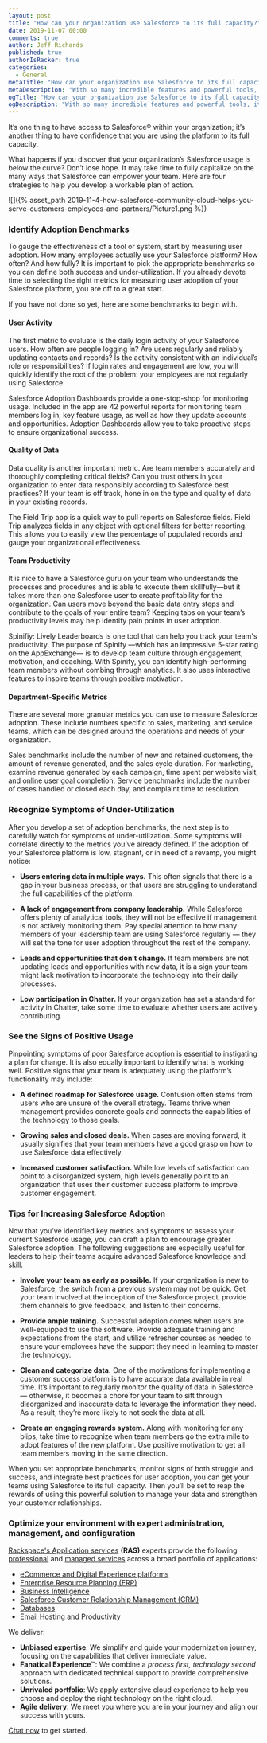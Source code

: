 ```yaml
---
layout: post
title: "How can your organization use Salesforce to its full capacity?"
date: 2019-11-07 00:00
comments: true
author: Jeff Richards
published: true
authorIsRacker: true
categories:
  - General
metaTitle: "How can your organization use Salesforce to its full capacity?"
metaDescription: "With so many incredible features and powerful tools, it can be hard to unlock the full potential of a customer success platform like Salesforce."
ogTitle: "How can your organization use Salesforce to its full capacity?"
ogDescription: "With so many incredible features and powerful tools, it can be hard to unlock the full potential of a customer success platform like Salesforce."
---
```


It’s one thing to have access to Salesforce&reg; within your organization; it’s another thing to have confidence that you are using the platform to its full capacity.

What happens if you discover that your organization’s Salesforce usage is below the curve? Don’t lose hope. It may take time to fully capitalize on the many ways that Salesforce can empower your team. Here are four strategies to help you develop a workable plan of action.
<!-- more -->

![]({% asset_path 2019-11-4-how-salesforce-community-cloud-helps-you-serve-customers-employees-and-partners/Picture1.png %})

### Identify Adoption Benchmarks

To gauge the effectiveness of a tool or system, start by measuring user adoption. How many employees actually use your Salesforce platform? How often? And how fully? It is important to pick the appropriate benchmarks so you can define both success and under-utilization. If you already devote time to selecting the right metrics for measuring user adoption of your Salesforce platform, you are off to a great start.

If you have not done so yet, here are some benchmarks to begin with.

#### User Activity

The first metric to evaluate is the daily login activity of your Salesforce users. How often are people logging in? Are users regularly and reliably updating contacts and records? Is the activity consistent with an individual’s role or responsibilities? If login rates and engagement are low, you will quickly identify the root of the problem: your employees are not regularly using Salesforce.

Salesforce Adoption Dashboards provide a one-stop-shop for monitoring usage. Included in the app are 42 powerful reports for monitoring team members log in, key feature usage, as well as how they update accounts and opportunities. Adoption Dashboards allow you to take proactive steps to ensure organizational success.

#### Quality of Data

Data quality is another important metric. Are team members accurately and thoroughly completing critical fields? Can you trust others in your organization to enter data responsibly according to Salesforce best practices? If your team is off track, hone in on the type and quality of data in your existing records.

The Field Trip app is a quick way to pull reports on Salesforce fields. Field Trip analyzes fields in any object with optional filters for better reporting. This allows you to easily view the percentage of populated records and gauge your organizational effectiveness. 

#### Team Productivity

It is nice to have a Salesforce guru on your team who understands the processes and procedures and is able to execute them skillfully&mdash;but it takes more than one Salesforce user to create profitability for the organization. Can users move beyond the basic data entry steps and contribute to the goals of your entire team? Keeping tabs on your team’s productivity levels may help identify pain points in user adoption.

Spinifiy: Lively Leaderboards is one tool that can help you track your team's productivity. The purpose of Spinify &mdash;which has an impressive 5-star rating on the AppExchange&mdash; is to develop team culture through engagement, motivation, and coaching. With Spinify, you can identify high-performing team members without combing through analytics. It also uses interactive features to inspire teams through positive motivation.

#### Department-Specific Metrics

There are several more granular metrics you can use to measure Salesforce adoption. These include numbers specific to sales, marketing, and service teams, which can be designed around the operations and needs of your organization.

Sales benchmarks include the number of new and retained customers, the amount of revenue generated, and the sales cycle duration. For marketing, examine revenue generated by each campaign, time spent per website visit, and online user goal completion. Service benchmarks include the number of cases handled or closed each day, and complaint time to resolution.

### Recognize Symptoms of Under-Utilization

After you develop a set of adoption benchmarks, the next step is to carefully watch for symptoms of under-utilization. Some symptoms will correlate directly to the metrics you’ve already defined. If the adoption of your Salesforce platform is low, stagnant, or in need of a revamp, you might notice:

- **Users entering data in multiple ways.** This often signals that there is a gap in your business process, or that users are struggling to understand the full capabilities of the platform.

- **A lack of engagement from company leadership.** While Salesforce offers plenty of analytical tools, they will not be effective if management is not actively monitoring them. Pay special attention to how many members of your leadership team are using Salesforce regularly — they will set the tone for user adoption throughout the rest of the company.

- **Leads and opportunities that don’t change.** If team members are not updating leads and opportunities with new data, it is a sign your team might lack motivation to incorporate the technology into their daily processes.

- **Low participation in Chatter.** If your organization has set a standard for activity in Chatter, take some time to evaluate whether users are actively contributing.

### See the Signs of Positive Usage

Pinpointing symptoms of poor Salesforce adoption is essential to instigating a plan for change. It is also equally important to identify what is working well. Positive signs that your team is adequately using the platform’s functionality may include:

- **A defined roadmap for Salesforce usage.** Confusion often stems from users who are unsure of the overall strategy. Teams thrive when management provides concrete goals and connects the capabilities of the technology to those goals.

- **Growing sales and closed deals.** When cases are moving forward, it usually signifies that your team members have a good grasp on how to use Salesforce data effectively.

- **Increased customer satisfaction.** While low levels of satisfaction can point to a disorganized system, high levels generally point to an organization that uses their customer success platform to improve customer engagement.

### Tips for Increasing Salesforce Adoption

Now that you’ve identified key metrics and symptoms to assess your current Salesforce usage, you can craft a plan to encourage greater Salesforce adoption. The following suggestions are especially useful for leaders to help their teams acquire advanced Salesforce knowledge and skill.

- **Involve your team as early as possible.** If your organization is new to Salesforce, the switch from a previous system may not be quick. Get your team involved at the inception of the Salesforce project, provide them channels to give feedback, and listen to their concerns.

- **Provide ample training.** Successful adoption comes when users are well-equipped to use the software. Provide adequate training and expectations from the start, and utilize refresher courses as needed to ensure your employees have the support they need in learning to master the technology.

- **Clean and categorize data.** One of the motivations for implementing a customer success platform is to have accurate data available in real time. It’s important to regularly monitor the quality of data in Salesforce — otherwise, it becomes a chore for your team to sift through disorganized and inaccurate data to leverage the information they need. As a result, they’re more likely to not seek the data at all.

- **Create an engaging rewards system.** Along with monitoring for any blips, take time to recognize when team members go the extra mile to adopt features of the new platform. Use positive motivation to get all team members moving in the same direction.

When you set appropriate benchmarks, monitor signs of both struggle and success, and integrate best practices for user adoption, you can get your teams using Salesforce to its full capacity. Then you’ll be set to reap the rewards of using this powerful solution to manage your data and strengthen your customer relationships.

### Optimize your environment with expert administration, management, and configuration

[Rackspace's Application services](https://www.rackspace.com/application-management/managed-services)
**(RAS)** experts provide the following [professional](https://www.rackspace.com/application-management/professional-services)
and
[managed services](https://www.rackspace.com/application-management/managed-services) across
a broad portfolio of applications:

- [eCommerce and Digital Experience platforms](https://www.rackspace.com/ecommerce-digital-experience)
- [Enterprise Resource Planning (ERP)](https://www.rackspace.com/erp)
- [Business Intelligence](https://www.rackspace.com/business-intelligence)
- [Salesforce Customer Relationship Management (CRM)](https://www.rackspace.com/salesforce-managed-services)
- [Databases](https://www.rackspace.com/dba-services)
- [Email Hosting and Productivity](https://www.rackspace.com/email-hosting)

We deliver:

- **Unbiased expertise**: We simplify and guide your modernization journey,
focusing on the capabilities that deliver immediate value.
- **Fanatical Experience**&trade;: We combine a *process first, technology second*
approach with dedicated technical support to provide comprehensive solutions.
- **Unrivaled portfolio**: We apply extensive cloud experience to help you
choose and deploy the right technology on the right cloud.
- **Agile delivery**: We meet you where you are in your journey and align
our success with yours.

[Chat now](https://www.rackspace.com/#chat) to get started.
